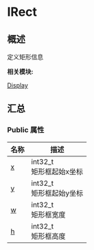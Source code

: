 # IRect


## 概述

定义矩形信息

**相关模块:**

[Display](_display.md)


## 汇总


### Public 属性

  | 名称 | 描述 | 
| -------- | -------- |
| [x](_display.md#x-14) | int32_t<br/>矩形框起始x坐标 | 
| [y](_display.md#y-14) | int32_t<br/>矩形框起始y坐标 | 
| [w](_display.md#w-12) | int32_t<br/>矩形框宽度 | 
| [h](_display.md#h-12) | int32_t<br/>矩形框高度 | 
